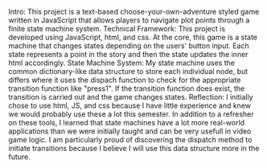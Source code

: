 Intro:
    This project is a text-based choose-your-own-adventure styled 
    game written in JavaScript that allows players to navigate plot 
    points through a finite state machine system.
Technical Framework:
    This project is developed using JavaScript, html, and css. 
    At the core, this game is a state machine that changes states 
    depending on the users' button input. Each state represents a 
    point in the story and then the state updates the inner html 
    accordingly.
State Machine System:
    My state machine uses the common dictionary-like data structure 
    to store each individual node, but differs where it uses the 
    dispach function to check for the appropriate transition function 
    like "press1". If the transition function does exist, the transition
    is carried out and the game changes states.
Reflection:
    I initially chose to use html, JS, and css because I have little 
    experience and knew we would probably use these a lot this semester.
    In addition to a refresher on these tools, I learned that state 
    machines have a lot more real-world applications than we were 
    initially taught and can be very usefull in video game logic. I am 
    particularly proud of discovering the dispatch method to initiate 
    transitions because I believe I will use this data structure more 
    in the future.
